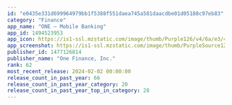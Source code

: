 ```yaml
---
id: "e0435e331d699964979bb1f5388f551daea745a581daacdbe01d05188c97eb83"
category: "Finance"
app_name: "ONE – Mobile Banking"
app_id: 1494523953
app_icon: https://is1-ssl.mzstatic.com/image/thumb/Purple126/v4/6a/e3/4e/6ae34e22-b5f7-a30d-89b9-d594a5ce24f3/AppIcon-0-1x_U007emarketing-0-7-0-85-220.png/1024x1024bb.png
app_screenshot: https://is1-ssl.mzstatic.com/image/thumb/PurpleSource126/v4/49/b5/53/49b553ef-d0fa-745c-a209-5b4b19682c9c/99845a83-33d5-4ebd-bd67-dbcf32c16ae8_Apple_iPhone_6_5_1.jpg/1242x2688bb.png
publisher_id: 1477126814
publisher_name: "One Finance, Inc."
rank: 62
most_recent_release: 2024-02-02 00:00:00
release_count_in_past_year: 66
release_count_in_past_year_category: 20
release_count_in_past_year_top_in_category: 28
---
```

